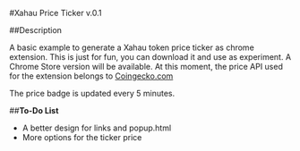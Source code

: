 #Xahau Price Ticker v.0.1

##Description

A basic example to generate a Xahau token price ticker as chrome extension. This is just for fun, you can download it and use as experiment. A Chrome Store version will be available. At this moment, the price API used for the extension belongs to [Coingecko.com](https://www.coingecko.com/)

The price badge is updated every 5 minutes.

##**To-Do List**

* A better design for links and popup.html
* More options for the ticker price



